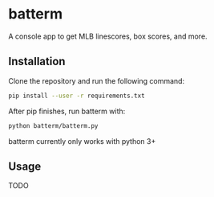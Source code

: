 # batterm
A console app to get MLB linescores, box scores, and more.

## Installation
Clone the repository and run the following command:
```bash
pip install --user -r requirements.txt
```

After pip finishes, run batterm with:
```bash
python batterm/batterm.py
```

batterm currently only works with python 3+

## Usage

TODO
